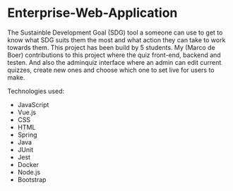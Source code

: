 # Enterprise-Web-Application

The Sustainble Development Goal (SDG) tool a someone can use to get to know what SDG suits them the most and what action they can take to work towards them.
This project has been build by 5 students. My (Marco de Boer) contributions to this project where the quiz front-end, backend and testen. 
And also the adminquiz interface where an admin can edit current quizzes, create new ones and choose which one to set live for users to make.

Technologies used:
- JavaScript
- Vue.js
- CSS
- HTML
- Spring
- Java
- JUnit
- Jest
- Docker
- Node.js
- Bootstrap
